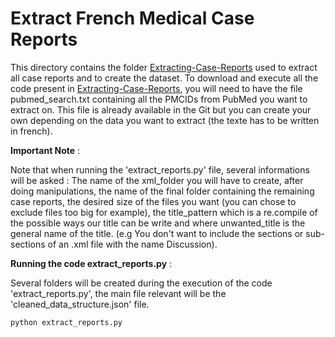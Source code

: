 # Extract French Medical Case Reports

This directory contains the folder [Extracting-Case-Reports](https://github.com/Benjamin-Poutout/MedReport-AI-Classifier/tree/main/1.PubMed/Extracting-Case-Reports) used to extract all case reports and to create the dataset.
To download and execute all the code present in [Extracting-Case-Reports](https://github.com/Benjamin-Poutout/MedReport-AI-Classifier/tree/main/1.PubMed/Extracting-Case-Reports), you will need to have the file pubmed_search.txt containing all the PMCIDs from PubMed you want to extract on. This file is already available in the Git but you can create your own depending on the data you want to extract (the texte has to be written in french).

**Important Note** : 

Note that when running the 'extract_reports.py' file, several informations will be asked : The name of the xml_folder you will have to create, after doing manipulations, the name of the final folder containing the remaining case reports, the desired size of the files you want (you can chose to exclude files too big for example), the title_pattern which is a re.compile of the possible ways our title can be write and where unwanted_title is the general name of the title. (e.g You don't want to include the sections or sub-sections of an .xml file with the name Discussion).

**Running the code extract_reports.py** : 

Several folders will be created during the execution of the code 'extract_reports.py', the main file relevant will be the 'cleaned_data_structure.json' file.

```bash
python extract_reports.py
```

